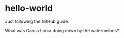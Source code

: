 # hello-world
Just following the GitHub guide.

What was Garcia Lorca doing down by the watermelons?
